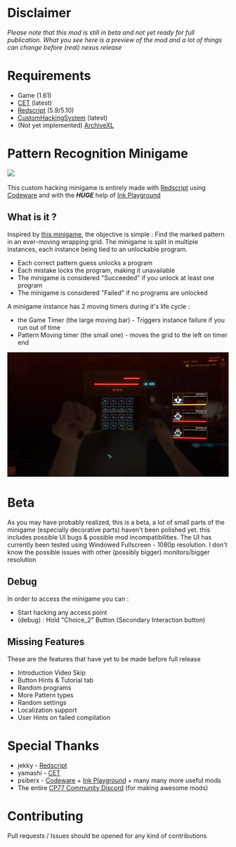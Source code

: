 
# Disclaimer
*Please note that this mod is still in beta and not yet ready for full publication. What you see here is a preview of the mod and a lot of things can change before (real) nexus release*

# Requirements

- Game (1.61)
- [CET](https://www.nexusmods.com/cyberpunk2077/mods/107) (latest)
- [Redscript](https://github.com/jac3km4/redscript) (5.9/5.10)
- [CustomHackingSystem](https://github.com/ElysiumRL/CustomHackingSystem) (latest)
- (Not yet implemented) [ArchiveXL](https://github.com/psiberx/cp2077-archive-xl)

# Pattern Recognition Minigame
![](preview/Hackstartpreview.gif)

This custom hacking minigame is entirely made with [Redscript](https://github.com/jac3km4/redscript) using [Codeware](https://github.com/psiberx/cp2077-codeware) and with the ***HUGE*** help of [Ink Playground](https://github.com/psiberx/cp2077-playground)

## What is it ?
Inspired by [this minigame](https://sharkiller.ddns.net/nopixel_minigame/hackingdevice/), the objective is simple : Find the marked pattern in an ever-moving wrapping grid.
The minigame is split in multiple instances, each instance being tied to an unlockable program.
- Each correct pattern guess unlocks a program
- Each mistake locks the program, making it unavailable
- The minigame is considered "Succeeded" if you unlock at least one program
- The minigame is considered "Failed" if no programs are unlocked

A minigame instance has 2 moving timers during it's life cycle :
- the Game Timer (the large moving bar) - Triggers instance failure if you run out of time
- Pattern Moving timer (the small one) - moves the grid to the left on timer end

![](preview/Hackshowcase.gif)

# Beta
As you may have probably realized, this is a beta, a lot of small parts of the minigame (especially decorative parts) haven't been polished yet. this includes possible UI bugs & possible mod incompatibilities. The UI has currently been tested using Windowed Fullscreen - 1080p resolution. I don't know the possible issues with other (possibly bigger) monitors/bigger resolution

## Debug
In order to access the minigame you can :
- Start hacking any access point
- (debug) : Hold "Choice_2" Button (Secondary Interaction button)

## Missing Features
These are the features that have yet to be made before full release
- Introduction Video Skip
- Button Hints & Tutorial tab
- Random programs
- More Pattern types
- Random settings
- Localization support
- User Hints on failed compilation

# Special Thanks
- jekky - [Redscript](https://github.com/jac3km4/redscript)
- yamashi - [CET](https://www.nexusmods.com/cyberpunk2077/mods/107)
- psiberx - [Codeware](https://github.com/psiberx/cp2077-codeware) + [Ink Playground](https://github.com/psiberx/cp2077-playground) + many many more useful mods
- The entire [CP77 Community Discord](https://discord.gg/Epkq79kd96) (for making awesome mods)

# Contributing
Pull requests / Issues should be opened for any kind of contributions

